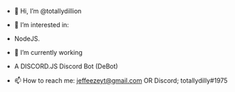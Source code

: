 - 👋 Hi, I’m @totallydillion

- 👀 I’m interested in:
- NodeJS.

- 🌱 I’m currently working
- A DISCORD.JS Discord Bot (DeBot)


- 📫 How to reach me:
jeffeezeyt@gmail.com OR Discord; totallydilly#1975

<!---
totallydillion/totallydillion is a ✨ special ✨ repository because its `README.md` (this file) appears on your GitHub profile.
You can click the Preview link to take a look at your changes.
--->
